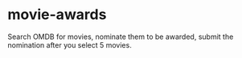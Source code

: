 # movie-awards

Search OMDB for movies, nominate them to be awarded, submit the nomination after you select 5 movies.
